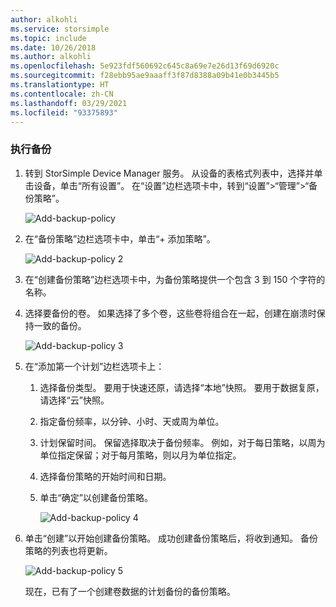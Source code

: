 ```yaml
---
author: alkohli
ms.service: storsimple
ms.topic: include
ms.date: 10/26/2018
ms.author: alkohli
ms.openlocfilehash: 5e923fdf560692c645c8a69e7e26d13f69d6920c
ms.sourcegitcommit: f28ebb95ae9aaaff3f87d8388a09b41e0b3445b5
ms.translationtype: HT
ms.contentlocale: zh-CN
ms.lasthandoff: 03/29/2021
ms.locfileid: "93375893"
---
```

### <a name="to-take-a-backup"></a>执行备份

1. 转到 StorSimple Device Manager 服务。 从设备的表格式列表中，选择并单击设备，单击“所有设置”。 在“设置”边栏选项卡中，转到“设置”>“管理”>“备份策略”。

    ![Add-backup-policy](./media/storsimple-8000-take-backup/step8takebu1.png)

2. 在“备份策略”边栏选项卡中，单击“+ 添加策略”。

    ![Add-backup-policy 2](./media/storsimple-8000-take-backup/step8takebu2.png)

3. 在“创建备份策略”边栏选项卡中，为备份策略提供一个包含 3 到 150 个字符的名称。

4. 选择要备份的卷。 如果选择了多个卷，这些卷将组合在一起，创建在崩溃时保持一致的备份。

    ![Add-backup-policy 3](./media/storsimple-8000-take-backup/step8takebu4.png)

5. 在“添加第一个计划”边栏选项卡上：

    1. 选择备份类型。 要用于快速还原，请选择“本地”快照。 要用于数据复原，请选择“云”快照。
    2. 指定备份频率，以分钟、小时、天或周为单位。
    3. 计划保留时间。 保留选择取决于备份频率。 例如，对于每日策略，以周为单位指定保留；对于每月策略，则以月为单位指定。
    4. 选择备份策略的开始时间和日期。
    5. 单击“确定”以创建备份策略。

        ![Add-backup-policy 4](./media/storsimple-8000-take-backup/step8takebu5.png) 

6. 单击“创建”以开始创建备份策略。 成功创建备份策略后，将收到通知。 备份策略的列表也将更新。
      
      ![Add-backup-policy 5](./media/storsimple-8000-take-backup/step8takebu9.png)
      
      现在，已有了一个创建卷数据的计划备份的备份策略。




